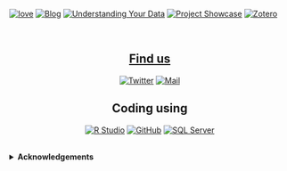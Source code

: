<a href="https://cdu-data-science-team.github.io/team-blog/#category:Open_source" target="_blank"><img alt="love"  src="https://badgen.net/badge/Open%20Source%20%3F/Yes%21/blue?icon=github"/></a>
<a href="https://cdu-data-science-team.github.io/team-blog/" target="_blank"><img alt="Blog" src=https://img.shields.io/badge/blog-cdu--data--science--team-yellowgreen></a> 
<a href="https://cdu-data-science-team.github.io/understanding-your-data/" target="_blank"><img alt="Understanding Your Data" src=https://img.shields.io/badge/meetup-understanding--your--data-green></a> 
<a href="https://cdu-data-science-team.github.io/project-showcase/" target="_blank"><img alt="Project Showcase" src=https://img.shields.io/badge/projects-projects--showcase-purple></a> 
<a href="https://www.zotero.org/groups/2868168/nottshc_clinical_development_unit/collections/ACV3Y9JL" target="_blank"><img alt="Zotero" src=https://img.shields.io/badge/Zotero-useful--links-darkred>

<br> 

<h2 align="center">Find us</h2>
<p align="center"><a 
href="https://twitter.com/DataScienceNott" target="_blank"><img alt="Twitter" 
src="https://img.shields.io/twitter/follow/DataScienceNott" /></a> <a 
href="mailto:PHUDataScience@nottshc.nhs.uk" target="_blank"><img alt="Mail"
src="https://img.shields.io/badge/-CDUDataScience@notthc.nhs.uk-c14438?style=flat-square&logo=Gmail&logoColor=white&link=mailto:PHUDataScience@notthc.nhs.uk"/></a> <a 
</a>
</p>  
  
<h2 align="center">Coding using</h2>
<p align="center">
<a href="https://cdu-data-science-team.github.io/team-blog/#category:RStudio" target="_blank"><img alt="R Studio" src="https://img.shields.io/badge/RStudio-%2312100E.svg?logo=rstudio&style=for-the-badge"/></a> 
<a href="https://cdu-data-science-team.github.io/team-blog/#category:GitHub" target="_blank"><img alt="GitHub" src="https://img.shields.io/badge/GitHub-black?logo=GitHub&style=for-the-badge"/></a> 
<a href="https://cdu-data-science-team.github.io/team-blog/#category:SQL" target="_blank"><img alt="SQL Server" src="https://img.shields.io/badge/Microsoft%20SQL%20Server-%2312100E.svg?logo=microsoft-sql-server&logoColor=red&style=for-the-badge"/></a> 
</p>
</br>

<details>
  <summary><b> Acknowledgements </b></summary>
  

inspiration from https://github.com/claytonjhamilton/claytonjhamilton  
https://github.com/Naereen/badges  
https://github.com/ellerbrock/open-source-badges/blob/master/README.md - not used  
https://github.com/anuraghazra/github-readme-stats  
https://shields.io/category/build 
</details> 

<!--

**Here are some ideas to get you started:**

🙋‍♀️ A short introduction - what is your organization all about?
🌈 Contribution guidelines - how can the community get involved?
👩‍💻 Useful resources - where can the community find your docs? Is there anything else the community should know?
🍿 Fun facts - what does your team eat for breakfast?
🧙 Remember, you can do mighty things with the power of [Markdown](https://docs.github.com/github/writing-on-github/getting-started-with-writing-and-formatting-on-github/basic-writing-and-formatting-syntax)
-->
